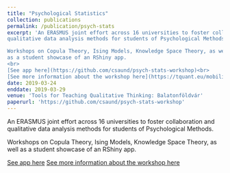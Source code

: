 ```yaml
---
title: "Psychological Statistics"
collection: publications
permalink: /publication/psych-stats
excerpt: 'An ERASMUS joint effort across 16 universities to foster collaboration and
qualitative data analysis methods for students of Psychological Methods.

Workshops on Copula Theory, Ising Models, Knowledge Space Theory, as well
as a student showcase of an RShiny app.
<br>
[See app here](https://github.com/csaund/psych-stats-workshop)<br>
[See more information about the workshop here](https://tquant.eu/mobilities/2019-balatonfoldvar/)'
date: 2019-03-24
enddate: 2019-03-29
venue: 'Tools for Teaching Qualitative Thinking: Balatonföldvár'
paperurl: 'https://github.com/csaund/psych-stats-workshop'
---
```

An ERASMUS joint effort across 16 universities to foster collaboration and
qualitative data analysis methods for students of Psychological Methods.

Workshops on Copula Theory, Ising Models, Knowledge Space Theory, as well
as a student showcase of an RShiny app.

[See app here](https://github.com/csaund/psych-stats-workshop)
[See more information about the workshop here](https://tquant.eu/mobilities/2019-balatonfoldvar/)
